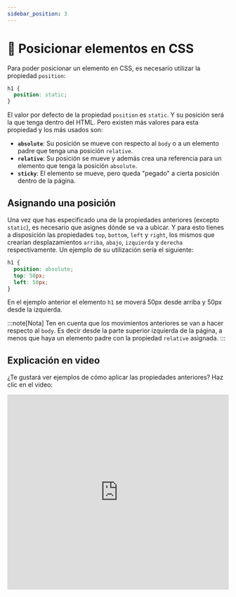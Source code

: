 ```yaml
---
sidebar_position: 3
---
```


# 🤺 Posicionar elementos en CSS

Para poder posicionar un elemento en CSS, es necesario utilizar la propiedad `position`:

```css
h1 {
  position: static;
}
```

El valor por defecto de la propiedad `position` es `static`. Y su posición será la que tenga dentro del HTML. Pero existen más valores para esta propiedad y los más usados son:

- **`absolute`**: Su posición se mueve con respecto al `body` o a un elemento padre que tenga una posición `relative`.
- **`relative`**: Su posición se mueve y además crea una referencia para un elemento que tenga la posición `absolute`.
- **`sticky`**: El elemento se mueve, pero queda "pegado" a cierta posición dentro de la página.

## Asignando una posición

Una vez que has especificado una de la propiedades anteriores (excepto `static`), es necesario que asignes dónde se va a ubicar. Y para esto tienes a disposición las propiedades `top`, `bottom`, `left` y `right`, los mismos que crearían desplazamientos `arriba`, `abajo`, `izquierda` y `derecha` respectivamente. Un ejemplo de su utilización sería el siguiente:

```css
h1 {
  position: absolute;
  top: 50px;
  left: 50px;
}
```

En el ejemplo anterior el elemento `h1` se moverá 50px desde arriba y 50px desde la izquierda.

:::note[Nota]
Ten en cuenta que los movimientos anteriores se van a hacer respecto al `body`. Es decir desde la parte superior izquierda de la página, a menos que haya un elemento padre con la propiedad `relative` asignada.
:::

## Explicación en video

¿Te gustará ver ejemplos de cómo aplicar las propiedades anteriores? Haz clic en el video:

<iframe width="100%" height="444" src="https://www.youtube.com/embed/XLMJ52NnWQI?si=N7pom-wai88LwHTl" title="YouTube video player" frameborder="0" allow="accelerometer; autoplay; clipboard-write; encrypted-media; gyroscope; picture-in-picture; web-share" referrerpolicy="strict-origin-when-cross-origin" allowfullscreen></iframe>
